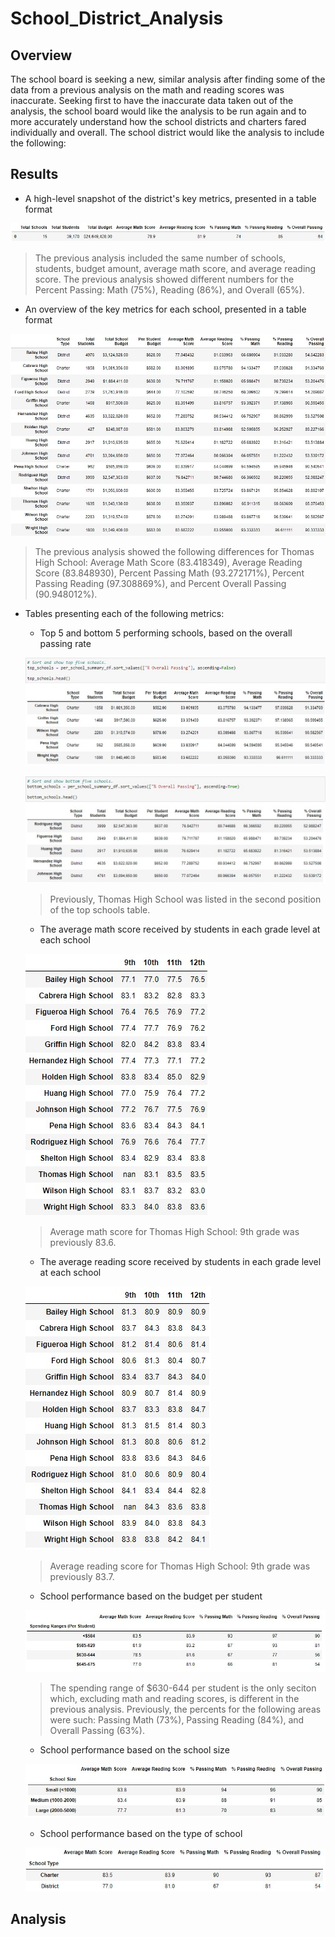 # School_District_Analysis

## Overview
The school board is seeking a new, similar analysis after finding some of the data from a previous analysis on the math and reading scores was inaccurate. Seeking first to have the inaccurate data taken out of the analysis, the school board would like the analysis to be run again and to more accurately understand how the school districts and charters fared individually and overall. The school district would like the analysis to include the following: 

## Results

- A high-level snapshot of the district's key metrics, presented in a table format

![district_summary_df.jpg](https://github.com/tarajarell/School_District_Analysis/blob/master/Resources/district_summary_df.jpg)

> The previous analysis included the same number of schools, students, budget amount, average math score, and average reading score.
> The previous analysis showed different numbers for the Percent Passing: Math (75%), Reading (86%), and Overall (65%).

- An overview of the key metrics for each school, presented in a table format

![overview_by_school.jpg](https://github.com/tarajarell/School_District_Analysis/blob/master/Resources/overview_by_school.jpg)

> The previous analysis showed the following differences for Thomas High School: Average Math Score (83.418349), Average Reading Score (83.848930), Percent Passing Math (93.272171%), Percent Passing Reading (97.308869%), and Percent Overall Passing (90.948012%).

- Tables presenting each of the following metrics:
  - Top 5 and bottom 5 performing schools, based on the overall passing rate
  
  ![top_5_schools.jpg](https://github.com/tarajarell/School_District_Analysis/blob/master/Resources/top_5_schools.jpg)
  
  ![bottom_5_schools.jpg](https://github.com/tarajarell/School_District_Analysis/blob/master/Resources/bottom_5_schools.jpg)
  
  > Previously, Thomas High School was listed in the second position of the top schools table.
  
  - The average math score received by students in each grade level at each school
  
  ![math_scores_by_school.jpg](https://github.com/tarajarell/School_District_Analysis/blob/master/Resources/math_scores_by_school.jpg)
  
  > Average math score for Thomas High School: 9th grade was previously 83.6.
  
  - The average reading score received by students in each grade level at each school
  
  ![reading_scores_by_school.jpg](https://github.com/tarajarell/School_District_Analysis/blob/master/Resources/reading_scores_by_school.jpg)
  
  > Average reading score for Thomas High School: 9th grade was previously 83.7.
  
  - School performance based on the budget per student
  
  ![scores_by_budget.jpg](https://github.com/tarajarell/School_District_Analysis/blob/master/Resources/scores_by_budget.jpg)
  
  > The spending range of $630-644 per student is the only seciton which, excluding math and reading scores, is different in the previous analysis. Previously, the percents for the following areas were such: Passing Math (73%), Passing Reading (84%), and Overall Passing (63%).
  
  - School performance based on the school size 
  
  ![scores_by_size.jpg](https://github.com/tarajarell/School_District_Analysis/blob/master/Resources/scores_by_size.jpg)
  
  
  - School performance based on the type of school
  
  ![scores_by_type.jpg](https://github.com/tarajarell/School_District_Analysis/blob/master/Resources/scores_by_type.jpg)
  
  

## Analysis
